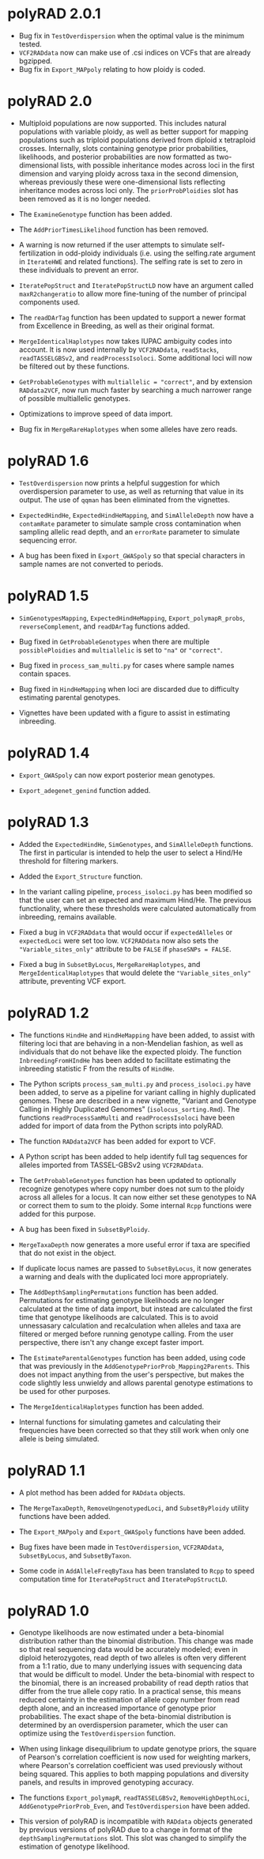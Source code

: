 # polyRAD 2.0.1

* Bug fix in `TestOverdispersion` when the optimal value is the minimum tested.
* `VCF2RADdata` now can make use of .csi indices on VCFs that are already bgzipped.
* Bug fix in `Export_MAPpoly` relating to how ploidy is coded.

# polyRAD 2.0

* Multiploid populations are now supported. This includes natural populations with
variable ploidy, as well as better support for mapping populations such as
triploid populations derived from diploid x tetraploid crosses. Internally,
slots containing genotype prior probabilities, likelihoods, and posterior
probabilities are now formatted as two-dimensional lists, with possible
inheritance modes across loci in the first dimension and varying ploidy across
taxa in the second dimension, whereas previously these were one-dimensional
lists reflecting inheritance modes across loci only. The `priorProbPloidies` slot
has been removed as it is no longer needed.

* The `ExamineGenotype` function has been added.

* The `AddPriorTimesLikelihood` function has been removed.

* A warning is now returned if the user attempts to simulate self-fertilization
in odd-ploidy individuals (i.e. using the selfing.rate argument in
`IterateHWE` and related functions). The selfing rate is set to zero in these
individuals to prevent an error.

* `IteratePopStruct` and `IteratePopStructLD` now have an argument called
`maxR2changeratio` to allow more fine-tuning of the number of principal components
used.

* The `readDArTag` function has been updated to support a newer format from
Excellence in Breeding, as well as their original format.

* `MergeIdenticalHaplotypes` now takes IUPAC ambiguity codes into account. It is
now used internally by `VCF2RADdata`, `readStacks`, `readTASSELGBSv2`, and
`readProcessIsoloci`. Some additional loci will now be filtered out by these
functions.

* `GetProbableGenotypes` with `multiallelic = "correct"`, and by extension
`RADdata2VCF`, now run much faster by searching a much narrower range of
possible multiallelic genotypes.

* Optimizations to improve speed of data import.

* Bug fix in `MergeRareHaplotypes` when some alleles have zero reads.

# polyRAD 1.6

* `TestOverdispersion` now prints a helpful suggestion for which overdispersion
parameter to use, as well as returning that value in its output.
The use of `qqman` has been eliminated from the vignettes.

* `ExpectedHindHe`, `ExpectedHindHeMapping`, and `SimAlleleDepth` now have a
`contamRate` parameter to simulate sample cross contamination when sampling
allelic read depth, and an `errorRate` parameter to simulate sequencing error.

* A bug has been fixed in `Export_GWASpoly` so that special characters in sample
names are not converted to periods.

# polyRAD 1.5

* `SimGenotypesMapping`, `ExpectedHindHeMapping`, `Export_polymapR_probs`,
`reverseComplement`, and `readDArTag` functions added.

* Bug fixed in `GetProbableGenotypes` when there are multiple `possiblePloidies`
and `multiallelic` is set to `"na"` or `"correct"`.

* Bug fixed in `process_sam_multi.py` for cases where sample names contain spaces.

* Bug fixed in `HindHeMapping` when loci are discarded due to difficulty estimating
parental genotypes.

* Vignettes have been updated with a figure to assist in estimating inbreeding.

# polyRAD 1.4

* `Export_GWASpoly` can now export posterior mean genotypes.

* `Export_adegenet_genind` function added.

# polyRAD 1.3

* Added the `ExpectedHindHe`, `SimGenotypes`, and `SimAlleleDepth` functions.
The first in particular is intended to help the user to select a Hind/He
threshold for filtering markers.

* Added the `Export_Structure` function.

* In the variant calling pipeline, `process_isoloci.py` has been modified so
that the user can set an expected and maximum Hind/He. The previous
functionality, where these thresholds were calculated automatically from
inbreeding, remains available.

* Fixed a bug in `VCF2RADdata` that would occur if `expectedAlleles` or
`expectedLoci` were set too low.  `VCF2RADdata` now also sets the
`"Variable_sites_only"` attribute to be `FALSE` if `phaseSNPs = FALSE`.

* Fixed a bug in `SubsetByLocus`, `MergeRareHaplotypes`, and
`MergeIdenticalHaplotypes` that would delete the `"Variable_sites_only"`
attribute, preventing VCF export.

# polyRAD 1.2

* The functions `HindHe` and `HindHeMapping` have been added, to assist with filtering
loci that are behaving in a non-Mendelian fashion, as well as individuals that
do not behave like the expected ploidy.  The function `InbreedingFromHIndHe` has
been added to facilitate estimating the inbreeding statistic F from the results
of `HindHe`.

* The Python scripts `process_sam_multi.py` and `process_isoloci.py` have been added,
to serve as a pipeline for variant calling in highly duplicated genomes.  These
are described in a new vignette, "Variant and Genotype Calling in Highly
Duplicated Genomes" (`isolocus_sorting.Rmd`).  The functions `readProcessSamMulti`
and `readProcessIsoloci` have been added for import of data from the Python
scripts into polyRAD.

* The function `RADdata2VCF` has been added for export to VCF.

* A Python script has been added to help identify full tag sequences for alleles
imported from TASSEL-GBSv2 using `VCF2RADdata`.

* The `GetProbableGenotypes` function has been updated to optionally recognize
genotypes where copy number does not sum to the ploidy across all alleles for a
locus.  It can now either set these genotypes to NA or correct them to sum to
the ploidy.  Some internal `Rcpp` functions were added for this purpose.

* A bug has been fixed in `SubsetByPloidy`.

* `MergeTaxaDepth` now generates a more useful error if taxa are specified that
do not exist in the object.

* If duplicate locus names are passed to `SubsetByLocus`, it now generates a
warning and deals with the duplicated loci more appropriately.

* The `AddDepthSamplingPermutations` function has been added.  Permutations for
estimating genotype likelihoods are no longer calculated at the time of data
import, but instead are calculated the first time that genotype likelihoods
are calculated.  This is to avoid unnessasary calculation and recalculation
when alleles and taxa are filtered or merged before running genotype calling.
From the user perspective, there isn't any change except faster import.

* The `EstimateParentalGenotypes` function has been added, using code that was
previously in the `AddGenotypePriorProb_Mapping2Parents`.  This does not
impact anything from the user's perspective, but makes the code slightly
less unwieldy and allows parental genotype estimations to be used for other
purposes.

* The `MergeIdenticalHaplotypes` function has been added.

* Internal functions for simulating gametes and calculating their frequencies have
been corrected so that they still work when only one allele is being simulated.

# polyRAD 1.1

* A plot method has been added for `RADdata` objects.

* The `MergeTaxaDepth`, `RemoveUngenotypedLoci`, and `SubsetByPloidy` utility
functions have been added.

* The `Export_MAPpoly` and `Export_GWASpoly` functions have been added.

* Bug fixes have been made in `TestOverdispersion`, `VCF2RADdata`,
`SubsetByLocus`, and `SubsetByTaxon`.

* Some code in `AddAlleleFreqByTaxa` has been translated to `Rcpp` to speed
computation time for `IteratePopStruct` and `IteratePopStructLD`.

# polyRAD 1.0

* Genotype likelihoods are now estimated under a beta-binomial distribution 
rather than the binomial distribution.  This change was made so that real
sequencing data would be accurately modeled; even in diploid heterozygotes,
read depth of two alleles is often very different from a 1:1 ratio, due to
many underlying issues with sequencing data that would be difficult to model.
Under the beta-binomial with respect to the binomial, there is an increased 
probability of read depth ratios that differ from the true allele copy 
ratio.  In a practical sense, this means reduced certainty in the estimation of
allele copy number from read depth alone, and an increased importance of 
genotype prior probabilities.  The exact shape of the beta-binomial 
distribution is determined by an overdispersion parameter, which the user can
optimize using the `TestOverdispersion` function.

* When using linkage disequilibrium to update genotype priors, the square of
Pearson's correlation coefficient is now used for weighting markers, where
Pearson's correlation coefficient was used previously without being squared.
This applies to both mapping populations and diversity panels, and results
in improved genotyping accuracy.

* The functions `Export_polymapR`, `readTASSELGBSv2`, `RemoveHighDepthLoci`,
`AddGenotypePriorProb_Even`, and `TestOverdispersion` have been added.

* This version of polyRAD is incompatible with `RADdata` objects generated by
previous versions of polyRAD due to a change in format of the 
`depthSamplingPermutations` slot.  This slot was changed to simplify the
estimation of genotype likelihood.
